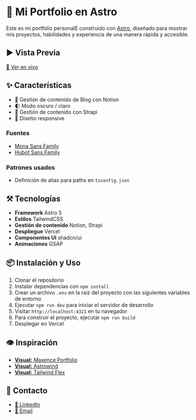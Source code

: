 # 🚀 Mi Portfolio en Astro

Este es mi portfolio personalE construido con [Astro](https://astro.build/), diseñado para mostrar mis proyectos, habilidades y experiencia de una manera rápida y accesible.

## ▶️ Vista Previa

[🔗 Ver en vivo](https://carlosquinza.es)

## ✨ Características

- 📝 Gestión de contenido de Blog con Notion
- 🌓 Modo oscuro / claro
- 📂 Gestión de contenido con Strapi
- 🎨 Diseño responsive

### Fuentes

- [Mona Sans Family](https://github.com/github/mona-sans?tab=readme-ov-file)
- [Hubot Sans Family](https://github.com/github/hubot-sans?tab=readme-ov-file)

### Patrones usados

- Definición de alias para paths en `tsconfig.json`

## ⚒️ Tecnologías

- **Framework** Astro 5
- **Estilos** TailwindCSS
- **Gestión de contenido** Notion, Strapi
- **Despliegue** Vercel
- **Componentes UI** shadcn/ui
- **Animaciones** GSAP

## 📦 Instalación y Uso

1. Clonar el repositorio
2. Instalar dependencias con `npm install`
3. Crear un archivo `.env` en la raíz del proyecto con las siguientes variables de entorno
4. Ejecutar `npm run dev` para iniciar el servidor de desarrollo
5. Visitar `http://localhost:4321` en tu navegador
6. Para construir el proyecto, ejecutar `npm run build`
7. Desplegar en Vercel

## 👁️ Inspiración

- [**Visual:** Maxence Portfolio](https://maxence.cc/)
- [**Visual:** Astrowind](https://github.com/onwidget/astrowind)
- [**Visual:** Tailwind Flex](https://tailwindflex.com/)

## 📩 Contacto

- [🧳 LinkedIn](https://www.linkedin.com/in/carlos-quinza/)
- [📧 Email](mailto:contact@carlosquinza.es)
